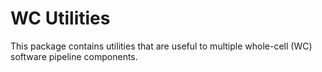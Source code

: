 # WC Utilities

This package contains utilities that are useful to multiple whole-cell (WC) software pipeline components.

